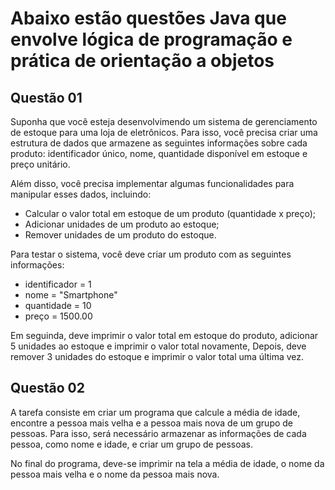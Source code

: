 # Abaixo estão questões Java que envolve lógica de programação e prática de orientação a objetos

## Questão 01

Suponha que você esteja desenvolvimendo um sistema de gerenciamento de estoque para uma loja de eletrônicos. Para isso, você precisa criar uma estrutura de dados que armazene as seguintes informações sobre cada produto: identificador único, nome, quantidade disponível em estoque e preço unitário.

Além disso, você precisa implementar algumas funcionalidades para manipular esses dados, incluindo:

* Calcular o valor total em estoque de um produto (quantidade x preço);
* Adicionar unidades de um produto ao estoque;
* Remover unidades de um produto do estoque.

Para testar o sistema, você deve criar um produto com as seguintes informações:

* identificador = 1
* nome = "Smartphone"
* quantidade = 10
* preço = 1500.00

Em seguinda, deve imprimir o valor total em estoque do produto, adicionar 5 unidades ao estoque e imprimir o valor total novamente,  Depois, deve remover 3 unidades do estoque e imprimir o valor total uma última vez.

## Questão 02

A tarefa consiste em criar um programa que calcule a média de idade, encontre a pessoa mais velha e a pessoa mais nova de um grupo de pessoas. Para isso, será necessário armazenar as informações de cada pessoa, como nome e idade, e criar um grupo de pessoas.

No final do programa, deve-se imprimir na tela a média de idade, o nome da pessoa mais velha e o nome da pessoa mais nova.
